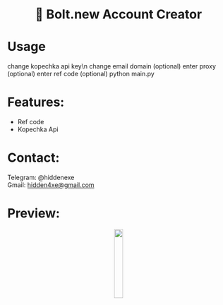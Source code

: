 <div align="center">
  <h1>🤖 Bolt.new Account Creator</h1>
</div>

# Usage

change kopechka api key\n
change email domain (optional)
enter proxy (optional)
enter ref code (optional)
python main.py

# Features:

- Ref code
- Kopechka Api
 
# Contact:

Telegram: @hiddenexe
<br>
Gmail: hidden4xe@gmail.com
 
# Preview:

<div align="center">
      <a href="#">
         <img src="https://png.pngtree.com/png-vector/20221018/ourmid/pngtree-youtube-social-media-round-icon-png-image_6315993.png" style="width:20%;">
      </a>

</div>

